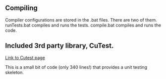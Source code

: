 

## Compiling

Compiler configurations are stored in the .bat files. There are two of them. runTests.bat compiles and runs the tests. compile.bat compiles and runs the code. 

## Included 3rd party library, CuTest.

[Link to Cutest page](https://cutest.sourceforge.net/)

This is a small bit of code (only 340 lines!) that provides a unit testing skeleton. 